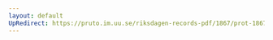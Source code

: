 ```yaml
---
layout: default
UpRedirect: https://pruto.im.uu.se/riksdagen-records-pdf/1867/prot-1867--ak--418/prot-1867--ak--418_034.pdf
---
```

